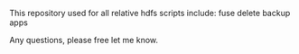 This repository used for all relative hdfs scripts
include:
	fuse
	delete
	backup
	apps


Any questions, please free let me know.
